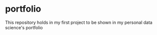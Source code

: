 # portfolio
This repository holds in my first project to be shown in my personal data science's portfolio 
